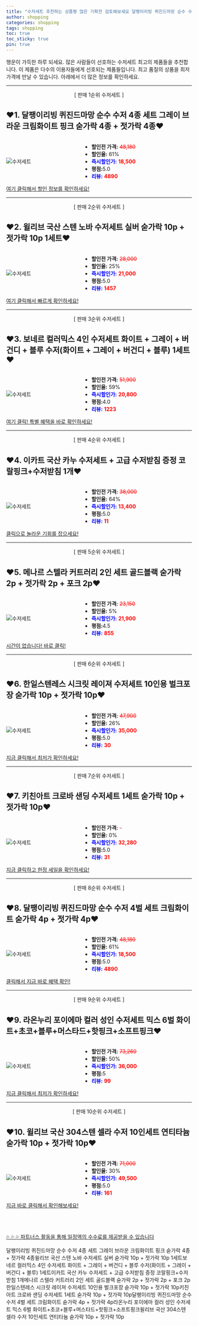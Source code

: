 ```yaml
---
title: "수저세트 추천하는 상품평 많은 기획전 검토해보세요 달팽이리빙 퀴진드마망 순수 수저 4종"
author: shopping
categories: shopping
tags: shopping
toc: true
toc_sticky: true
pin: true
---
```

행운이 가득한 하루 되세요. 많은 사람들이 선호하는 수저세트 최고의 제품들을 추천합니다. 이 제품은 다수의 이용자들에게 선호되는 제품들입니다. 최고 품질의 상품을 최저 가격에 만날 수 있습니다. 아래에서 더 많은 정보를 확인하세요.

---
<p class="toplist" style="margin: 0 auto; display: block; width: fit-content;">[ 판매 1순위 수저세트 ]</p>

<h2><strong>❤️1. 달팽이리빙 퀴진드마망 순수 수저 4종 세트 그레이 브라운 크림화이트 핑크 숟가락 4종 + 젓가락 4종❤️</strong></h2>

<div style="display: flex; align-items: center;">
    <div style="flex: 0.4;">
        <img src="https://thumbnail8.coupangcdn.com/thumbnails/remote/230x230ex/image/retail/images/1584153014296460-99319c83-955d-4416-a99f-3bb84a4b29e2.jpg" alt="수저세트" style="max-width: 100%;">
    </div>
    <div style="flex: 0.6; margin-left: 10px;">
        <ul>
            <li><strong>할인전 가격:</strong> <del style="color: red;">48,180</del></li>
            <li><strong>할인율:</strong> 61%</li>
            <li><span style='color:blue'><strong>즉시할인가:</strong></span> <span style='color:red'><strong>18,500</strong></span></li>
            <li><strong>평점:</strong>5.0</li>
            <li><span style='color:blue'><strong>리뷰:</strong></span> <span style='color:red'><strong>4890</strong></span></li>
        </ul>
    </div>
</div>
<div class="center">
    <a href="https://selin100587001.github.io?lptag=AF9450613&subid=githubio&pageKey=6613137782&traceid=V0-153&itemId=15003842725&vendorItemId=82226679887" class="myButton">
        여기 클릭해서 할인 정보를 확인하세요!
    </a>
</div>


---
<p class="toplist" style="margin: 0 auto; display: block; width: fit-content;">[ 판매 2순위 수저세트 ]</p>

<h2><strong>❤️2. 윌리브 국산 스텐 노바 수저세트 실버 숟가락 10p + 젓가락 10p 1세트❤️</strong></h2>

<div style="display: flex; align-items: center;">
    <div style="flex: 0.4;">
        <img src="https://thumbnail6.coupangcdn.com/thumbnails/remote/230x230ex/image/retail/images/6604021465202404-86efa660-0191-41b8-a266-d175f2aa5684.jpg" alt="수저세트" style="max-width: 100%;">
    </div>
    <div style="flex: 0.6; margin-left: 10px;">
        <ul>
            <li><strong>할인전 가격:</strong> <del style="color: red;">28,000</del></li>
            <li><strong>할인율:</strong> 25%</li>
            <li><span style='color:blue'><strong>즉시할인가:</strong></span> <span style='color:red'><strong>21,000</strong></span></li>
            <li><strong>평점:</strong>5.0</li>
            <li><span style='color:blue'><strong>리뷰:</strong></span> <span style='color:red'><strong>1457</strong></span></li>
        </ul>
    </div>
</div>
<div class="center">
    <a href="https://selin100587001.github.io?lptag=AF9450613&subid=githubio&pageKey=7143428255&traceid=V0-153&itemId=17943562465&vendorItemId=85101420756" class="myButton">
        여기 클릭해서 빠르게 확인하세요!
    </a>
</div>


---
<p class="toplist" style="margin: 0 auto; display: block; width: fit-content;">[ 판매 3순위 수저세트 ]</p>

<h2><strong>❤️3. 보네르 컬러믹스 4인 수저세트 화이트 + 그레이 + 버건디 + 블루 수저(화이트 + 그레이 + 버건디 + 블루) 1세트❤️</strong></h2>

<div style="display: flex; align-items: center;">
    <div style="flex: 0.4;">
        <img src="https://thumbnail7.coupangcdn.com/thumbnails/remote/230x230ex/image/retail/images/2018/11/21/12/4/8db44277-550f-4a59-9a40-f2fe040c40e7.jpg" alt="수저세트" style="max-width: 100%;">
    </div>
    <div style="flex: 0.6; margin-left: 10px;">
        <ul>
            <li><strong>할인전 가격:</strong> <del style="color: red;">51,900</del></li>
            <li><strong>할인율:</strong> 59%</li>
            <li><span style='color:blue'><strong>즉시할인가:</strong></span> <span style='color:red'><strong>20,800</strong></span></li>
            <li><strong>평점:</strong>4.0</li>
            <li><span style='color:blue'><strong>리뷰:</strong></span> <span style='color:red'><strong>1223</strong></span></li>
        </ul>
    </div>
</div>
<div class="center">
    <a href="https://selin100587001.github.io?lptag=AF9450613&subid=githubio&pageKey=159758887&traceid=V0-153&itemId=458615167&vendorItemId=4138681999" class="myButton">
        여기 클릭! 특별 혜택을 바로 확인하세요!
    </a>
</div>


---
<p class="toplist" style="margin: 0 auto; display: block; width: fit-content;">[ 판매 4순위 수저세트 ]</p>

<h2><strong>❤️4. 이카트 국산 카누 수저세트 + 고급 수저받침 증정 코랄핑크+수저받침 1개❤️</strong></h2>

<div style="display: flex; align-items: center;">
    <div style="flex: 0.4;">
        <img src="https://thumbnail10.coupangcdn.com/thumbnails/remote/230x230ex/image/vendor_inventory/c3eb/09c028b2b9deb74b683786058371f3f2b7f42c3756e6992e99427e419017.jpg" alt="수저세트" style="max-width: 100%;">
    </div>
    <div style="flex: 0.6; margin-left: 10px;">
        <ul>
            <li><strong>할인전 가격:</strong> <del style="color: red;">38,000</del></li>
            <li><strong>할인율:</strong> 64%</li>
            <li><span style='color:blue'><strong>즉시할인가:</strong></span> <span style='color:red'><strong>13,400</strong></span></li>
            <li><strong>평점:</strong>5.0</li>
            <li><span style='color:blue'><strong>리뷰:</strong></span> <span style='color:red'><strong>11</strong></span></li>
        </ul>
    </div>
</div>
<div class="center">
    <a href="https://selin100587001.github.io?lptag=AF9450613&subid=githubio&pageKey=8202519436&traceid=V0-153&itemId=23653382793&vendorItemId=90544311315" class="myButton">
        클릭으로 놀라운 기회를 잡으세요!
    </a>
</div>


---
<p class="toplist" style="margin: 0 auto; display: block; width: fit-content;">[ 판매 5순위 수저세트 ]</p>

<h2><strong>❤️5. 메나르 스텔라 커트러리 2인 세트 골드블랙 숟가락 2p + 젓가락 2p + 포크 2p❤️</strong></h2>

<div style="display: flex; align-items: center;">
    <div style="flex: 0.4;">
        <img src="https://thumbnail10.coupangcdn.com/thumbnails/remote/230x230ex/image/retail/images/2022/12/02/10/3/255b80dd-0dd4-4e73-875b-d70347afe24b.jpg" alt="수저세트" style="max-width: 100%;">
    </div>
    <div style="flex: 0.6; margin-left: 10px;">
        <ul>
            <li><strong>할인전 가격:</strong> <del style="color: red;">23,150</del></li>
            <li><strong>할인율:</strong> 5%</li>
            <li><span style='color:blue'><strong>즉시할인가:</strong></span> <span style='color:red'><strong>21,900</strong></span></li>
            <li><strong>평점:</strong>4.5</li>
            <li><span style='color:blue'><strong>리뷰:</strong></span> <span style='color:red'><strong>855</strong></span></li>
        </ul>
    </div>
</div>
<div class="center">
    <a href="https://selin100587001.github.io?lptag=AF9450613&subid=githubio&pageKey=6964554775&traceid=V0-153&itemId=16967566134&vendorItemId=84144461333" class="myButton">
        시간이 없습니다! 바로 클릭!
    </a>
</div>


---
<p class="toplist" style="margin: 0 auto; display: block; width: fit-content;">[ 판매 6순위 수저세트 ]</p>

<h2><strong>❤️6. 한일스텐레스 시크릿 레이져 수저세트 10인용 벌크포장 숟가락 10p + 젓가락 10p❤️</strong></h2>

<div style="display: flex; align-items: center;">
    <div style="flex: 0.4;">
        <img src="https://thumbnail8.coupangcdn.com/thumbnails/remote/230x230ex/image/rs_quotation_api/ic33vfzw/c705d50abca143a4bee007cca0224779.jpg" alt="수저세트" style="max-width: 100%;">
    </div>
    <div style="flex: 0.6; margin-left: 10px;">
        <ul>
            <li><strong>할인전 가격:</strong> <del style="color: red;">47,900</del></li>
            <li><strong>할인율:</strong> 26%</li>
            <li><span style='color:blue'><strong>즉시할인가:</strong></span> <span style='color:red'><strong>35,000</strong></span></li>
            <li><strong>평점:</strong>5.0</li>
            <li><span style='color:blue'><strong>리뷰:</strong></span> <span style='color:red'><strong>30</strong></span></li>
        </ul>
    </div>
</div>
<div class="center">
    <a href="https://selin100587001.github.io?lptag=AF9450613&subid=githubio&pageKey=7290188397&traceid=V0-153&itemId=18631115451&vendorItemId=85766409872" class="myButton">
        지금 클릭해서 최저가 확인하세요!
    </a>
</div>


---
<p class="toplist" style="margin: 0 auto; display: block; width: fit-content;">[ 판매 7순위 수저세트 ]</p>

<h2><strong>❤️7. 키친아트 크로바 샌딩 수저세트 1세트 숟가락 10p + 젓가락 10p❤️</strong></h2>

<div style="display: flex; align-items: center;">
    <div style="flex: 0.4;">
        <img src="https://thumbnail7.coupangcdn.com/thumbnails/remote/230x230ex/image/retail/images/331928553918587-27153840-7db2-4345-a57e-313326134fb5.jpg" alt="수저세트" style="max-width: 100%;">
    </div>
    <div style="flex: 0.6; margin-left: 10px;">
        <ul>
            <li><strong>할인전 가격:</strong> <del style="color: red;">-</del></li>
            <li><strong>할인율:</strong> 0%</li>
            <li><span style='color:blue'><strong>즉시할인가:</strong></span> <span style='color:red'><strong>32,280</strong></span></li>
            <li><strong>평점:</strong>5.0</li>
            <li><span style='color:blue'><strong>리뷰:</strong></span> <span style='color:red'><strong>31</strong></span></li>
        </ul>
    </div>
</div>
<div class="center">
    <a href="https://selin100587001.github.io?lptag=AF9450613&subid=githubio&pageKey=1449349733&traceid=V0-153&itemId=2496301247&vendorItemId=70489456114" class="myButton">
        지금 클릭하고 한정 세일을 확인하세요!
    </a>
</div>


---
<p class="toplist" style="margin: 0 auto; display: block; width: fit-content;">[ 판매 8순위 수저세트 ]</p>

<h2><strong>❤️8. 달팽이리빙 퀴진드마망 순수 수저 4벌 세트 크림화이트 숟가락 4p + 젓가락 4p❤️</strong></h2>

<div style="display: flex; align-items: center;">
    <div style="flex: 0.4;">
        <img src="https://thumbnail6.coupangcdn.com/thumbnails/remote/230x230ex/image/retail/images/1750192095404963-dc3709cb-81f8-471a-bda5-f9eb6d1102fc.jpg" alt="수저세트" style="max-width: 100%;">
    </div>
    <div style="flex: 0.6; margin-left: 10px;">
        <ul>
            <li><strong>할인전 가격:</strong> <del style="color: red;">48,180</del></li>
            <li><strong>할인율:</strong> 61%</li>
            <li><span style='color:blue'><strong>즉시할인가:</strong></span> <span style='color:red'><strong>18,500</strong></span></li>
            <li><strong>평점:</strong>5.0</li>
            <li><span style='color:blue'><strong>리뷰:</strong></span> <span style='color:red'><strong>4890</strong></span></li>
        </ul>
    </div>
</div>
<div class="center">
    <a href="https://selin100587001.github.io?lptag=AF9450613&subid=githubio&pageKey=6613137782&traceid=V0-153&itemId=15003842834&vendorItemId=82226679938" class="myButton">
        클릭해서 지금 바로 혜택 확인!
    </a>
</div>


---
<p class="toplist" style="margin: 0 auto; display: block; width: fit-content;">[ 판매 9순위 수저세트 ]</p>

<h2><strong>❤️9. 라온누리 포이에마 컬러 성인 수저세트 믹스 6벌 화이트+초코+블루+머스타드+핫핑크+소프트핑크❤️</strong></h2>

<div style="display: flex; align-items: center;">
    <div style="flex: 0.4;">
        <img src="https://thumbnail6.coupangcdn.com/thumbnails/remote/230x230ex/image/vendor_inventory/7353/c4bcd51d707385eedc33293cd7d4c1af6f94b64d63c77026fba343d1c976.jpg" alt="수저세트" style="max-width: 100%;">
    </div>
    <div style="flex: 0.6; margin-left: 10px;">
        <ul>
            <li><strong>할인전 가격:</strong> <del style="color: red;">73,260</del></li>
            <li><strong>할인율:</strong> 50%</li>
            <li><span style='color:blue'><strong>즉시할인가:</strong></span> <span style='color:red'><strong>36,000</strong></span></li>
            <li><strong>평점:</strong>5</li>
            <li><span style='color:blue'><strong>리뷰:</strong></span> <span style='color:red'><strong>99</strong></span></li>
        </ul>
    </div>
</div>
<div class="center">
    <a href="https://selin100587001.github.io?lptag=AF9450613&subid=githubio&pageKey=8124025785&traceid=V0-153&itemId=23054885759&vendorItemId=90088538069" class="myButton">
        지금 클릭해서 최저가 확인하세요!
    </a>
</div>


---
<p class="toplist" style="margin: 0 auto; display: block; width: fit-content;">[ 판매 10순위 수저세트 ]</p>

<h2><strong>❤️10. 윌리브 국산 304스텐 셀라 수저 10인세트 연티타늄 숟가락 10p + 젓가락 10p❤️</strong></h2>

<div style="display: flex; align-items: center;">
    <div style="flex: 0.4;">
        <img src="https://thumbnail8.coupangcdn.com/thumbnails/remote/230x230ex/image/retail/images/5193598274469001-2abdfa2a-4d38-43f8-8d4f-8abb27d02b3c.jpg" alt="수저세트" style="max-width: 100%;">
    </div>
    <div style="flex: 0.6; margin-left: 10px;">
        <ul>
            <li><strong>할인전 가격:</strong> <del style="color: red;">71,000</del></li>
            <li><strong>할인율:</strong> 30%</li>
            <li><span style='color:blue'><strong>즉시할인가:</strong></span> <span style='color:red'><strong>49,500</strong></span></li>
            <li><strong>평점:</strong>5.0</li>
            <li><span style='color:blue'><strong>리뷰:</strong></span> <span style='color:red'><strong>161</strong></span></li>
        </ul>
    </div>
</div>
<div class="center">
    <a href="https://selin100587001.github.io?lptag=AF9450613&subid=githubio&pageKey=7166389825&traceid=V0-153&itemId=18045362591&vendorItemId=85199598203" class="myButton">
        지금 바로 클릭해서 확인해보세요!
    </a>
</div>

<br><br><br>[💦 💦 💦 파트너스 활동을 통해 일정액의 수수료를 제공받을 수 있습니다](https://link.coupang.com/a/bcpT2c)<br><br>달팽이리빙 퀴진드마망 순수 수저 4종 세트 그레이 브라운 크림화이트 핑크 숟가락 4종 + 젓가락 4종윌리브 국산 스텐 노바 수저세트 실버 숟가락 10p + 젓가락 10p 1세트보네르 컬러믹스 4인 수저세트 화이트 + 그레이 + 버건디 + 블루 수저(화이트 + 그레이 + 버건디 + 블루) 1세트이카트 국산 카누 수저세트 + 고급 수저받침 증정 코랄핑크+수저받침 1개메나르 스텔라 커트러리 2인 세트 골드블랙 숟가락 2p + 젓가락 2p + 포크 2p한일스텐레스 시크릿 레이져 수저세트 10인용 벌크포장 숟가락 10p + 젓가락 10p키친아트 크로바 샌딩 수저세트 1세트 숟가락 10p + 젓가락 10p달팽이리빙 퀴진드마망 순수 수저 4벌 세트 크림화이트 숟가락 4p + 젓가락 4p라온누리 포이에마 컬러 성인 수저세트 믹스 6벌 화이트+초코+블루+머스타드+핫핑크+소프트핑크윌리브 국산 304스텐 셀라 수저 10인세트 연티타늄 숟가락 10p + 젓가락 10p